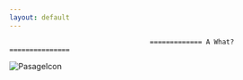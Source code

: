```yaml
---
layout: default
---
```


                                       ============= A What? ===============
![PasageIcon](https://user-images.githubusercontent.com/110218823/227138132-e7acff85-c354-442e-ac4e-335e88243a81.png)


